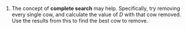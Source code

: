 1. The concept of **complete search** may help. Specifically, try removing every single cow, and calculate the value of $D$ with that cow removed. Use the results from this to find the best cow to remove.
